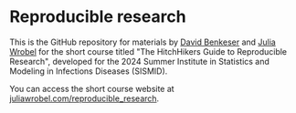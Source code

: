 # Reproducible research

This is the GitHub repository for materials by [David Benkeser](https://davidbphd.com/) and [Julia Wrobel](http://juliawrobel.com/) for the short course titled "The HitchHikers Guide to Reproducible Research", developed for the 2024 Summer Institute in Statistics and Modeling in Infections Diseases (SISMID). 


You can access the short course website at [juliawrobel.com/reproducible_research](http://juliawrobel.com/reproducible_research/).



